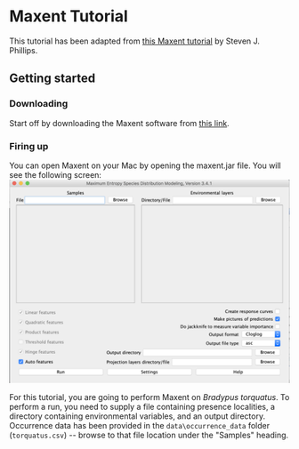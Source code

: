 # Maxent Tutorial

This tutorial has been adapted from [this Maxent tutorial](https://biodiversityinformatics.amnh.org/open_source/maxent/Maxent_tutorial2017.pdf) by Steven J. Phillips.

## Getting started

### Downloading

Start off by downloading the Maxent software from [this link](https://biodiversityinformatics.amnh.org/open_source/maxent/).

### Firing up

You can open Maxent on your Mac by opening the maxent.jar file. You will see the following screen:
![](maxent_screen1.png)

For this tutorial, you are going to perform Maxent on *Bradypus torquatus*. To perform a run, you need to supply a file containing presence localities, a directory containing environmental variables, and an output directory. Occurrence data has been provided in the `data\occurrence_data` folder (`torquatus.csv`) -- browse to that file location under the "Samples" heading. 
